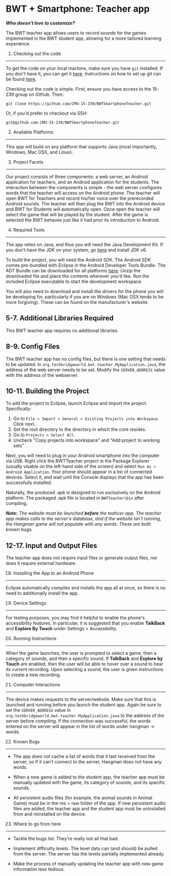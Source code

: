 BWT + Smartphone: Teacher app
===============================================================================
***Who doesn't love to customize?***  


The BWT teacher app allows users to record sounds for the games implemented in the BWT student app, allowing for a more tailored learning experience.



1. Checking out the code
-------------------------------------------------------------------------------

To get the code on your local machine, make sure you have ```git``` installed. If you don't have it, you can get it [here](http://git-scm.com/). Instructions on how to set up git can be found [here](https://help.github.com/articles/set-up-git).

Checking out the code is simple. First, ensure you have access to the 15-239 group on Github. Then:  

    git clone https://github.com/CMU-15-239/BWTSmartphoneTeacher.git

Or, if you'd prefer to checkout via SSH:

    git@github.com:CMU-15-239/BWTSmartphoneTeacher.git



2. Available Platforms
-------------------------------------------------------------------------------

This app will build on any platform that supports Java (most importantly, Windows, Mac OSX, and Linux). 


3. Project Facets
-------------------------------------------------------------------------------

Our project consists of three components: a web server, an Android application for teachers, and an Android application for the students. The interaction between the components is simple - the web server configures words that the teacher will access on the Android phone. The teacher will open BWT for Teachers and record his/her voice over the prerecorded Android sounds. The teacher will then plug the BWT into the Android device and BWT for Students will automatically open. Once open the teacher will select the game that will be played by the student. After the game is selected the BWT behaves just like it had prior its introduction to Android. 


4. Required Tools
-------------------------------------------------------------------------------

The app relies on Java, and thus you will need the Java Development Kit. If you don't have the JDK on your system, go [here](http://www.oracle.com/technetwork/java/javase/downloads/index.html) and install JDK v6.

To build the project, you will need the Android SDK. The Android SDK comes pre-bundled with Eclipse in the Android Developer Tools Bundle. The ADT Bundle can be downloaded for all platforms [here](http://developer.android.com/sdk/index.html). Unzip the downloaded file and place the contents wherever you'd like. Run the included Eclipse executable to start the development workspace.

You will also need to download and install the drivers for the phone you will be developing for, particularly if you are on Windows (Mac OSX tends to be more forgiving). These can be found on the manufacturer's website. 


5-7. Additional Libraries Required
-------------------------------------------------------------------------------

This BWT teacher app requires no additional libraries.


8-9. Config Files
-------------------------------------------------------------------------------

The BWT teacher app has no config files, but there is one setting that needs to be updated. In ```org.techbridgeworld.bwt.teacher.MyApplication.java```, the address of the web server needs to be set. Modify the ```SERVER_ADDRESS``` value with the address of the webserver. 


10-11. Building the Project
-------------------------------------------------------------------------------

To add the project to Eclipse, launch Eclipse and import the project. Specifically:

1. Go to ```File > Import > General > Existing Projects into Workspace```. 
   Click next.
2. Set the root directory to the directory in which the core resides.
3. Go to ```Projects > Select All```.
4. Uncheck "Copy projects into workspace" and "Add project to working sets"

Next, you will need to plug in your Android smartphone into the computer via USB. Right click the BWTTeacher project in the Package Explorer (usually visable on the left-hand side of the screen) and select ```Run As > Android Application```. Your phone should appear in a list of connected devices. Select it, and wait until the Console displays that the app has been successfully installed. 

Naturally, the produced .apk is designed to run exclusively on the Android platform. The packaged .apk file is located in ```BWTTeacher\bin``` after compiling.

***Note:*** *The website must be launched **before** the teahcer app. The teacher app makes calls to the server's database, and if the website isn't running, the Hangman game will not populate with any words. These are both known bugs.*


12-17. Input and Output Files
-------------------------------------------------------------------------------

The teacher app does not require input files or generate output files, nor does it require external hardware.


18. Installing the App to an Android Phone
-------------------------------------------------------------------------------

Eclipse automatically compiles and installs the app all at once, so there is no need to additionally install the app. 


19. Device Settings
-------------------------------------------------------------------------------

For testing purposes, you may find it helpful to enable the phone's accessibility features. In particular, it is suggested that you enable **TalkBack** and **Explore By Touch** under Settings > Accessibility. 


20. Running Instructions
-------------------------------------------------------------------------------

When the game launches, the user is prompted to select a game, then a category of sounds, and then a specific sound. If **TalkBack** and **Explore by Touch** are enabled, then the user will be able to hover over a sound to hear its current recording. Upon selecting a sound, the user is given instructions to create a new recording.


21. Computer Interactions
-------------------------------------------------------------------------------

The device makes requests to the server/website. Make sure that this is launched and running before you launch the student app. Again be sure to set the ```SERVER_ADDRESS``` value in ```org.techbridgeworld.bwt.teacher.MyApplication.java``` to the address of the server before compiling. If the connection was successful, the words entered on the server will appear in the list of words under hangman -> words.


22. Known Bugs
-------------------------------------------------------------------------------

 - The app does not cache a list of words that it last received from the server, so if it can't connect to the server, Hangman does not have any words.

 - When a new game is added to the student app, the teacher app must be manually updated with the game, its category of sounds, and its specific sounds. 

 - All persistent audio files (for example, the animal sounds in Animal Game) must be in the res > raw folder of the app. If new persistent audio files are added, the teacher app and the student app must be uninstalled from and reinstalled on the device.  

23. Where to go from here
-------------------------------------------------------------------------------

 - Tackle the bugs list. They're really not all that bad.

 - Implement difficulty levels. The level data can (and should) be pulled from the server. The server has the levels partially implemented already. 

 - Make the process of manually updating the teacher app with new game information less tedious. 